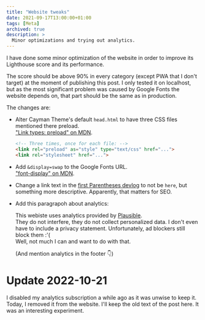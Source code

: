 ```yaml
---
title: "Website tweaks"
date: 2021-09-17T13:00:00+01:00
tags: [Meta]
archived: true
description: >
  Minor optimizations and trying out analytics.
---
```


I have done some minor optimization of the website in order to improve its
Lighthouse score and its performance.

The score should be above 90% in every category (except PWA that I don't target)
at the moment of publishing this post. I only tested it on localhost,
but as the most significant problem was caused by Google Fonts the website
depends on, that part should be the same as in production.

The changes are:

- Alter Cayman Theme's default `head.html` to have three CSS files mentioned
  there preload.
  <br> ["Link types: preload" on MDN][0].
  ```html
  <!-- Three times, once for each file: -->
  <link rel="preload" as="style" type="text/css" href="...">
  <link rel="stylesheet" href="...">
  ```

- Add `&display=swap` to the Google Fonts URL.
  <br> ["font-display" on MDN][1].

- Change a link text in the [first Parentheses devlog][2] to not be `here`, but
  something more descriptive. Apparently, that matters for SEO.

- Add this paragrapoh about analytics:

  This webiste uses analytics provided by [Plausible][3].
  <br> They do not interfere, they do not collect personalized data.
  I don't even have to include a privacy statement.
  Unfortunately, ad blockers still block them :'(
  <br> Well, not much I can and want to do with that.

  (And mention analytics in the footer 👇)

# Update 2022-10-21

I disabled my analytics subscription a while ago as it was unwise to keep it.
Today, I removed it from the website.
I'll keep the old text of the post here.
It was an interesting experiment.


[0]: https://developer.mozilla.org/en-US/docs/Web/HTML/Link_types/preload
[1]: https://developer.mozilla.org/en-US/docs/Web/CSS/@font-face/font-display
[2]: /post/001-devlog-parentheses-01/
[3]: https://plausible.io
